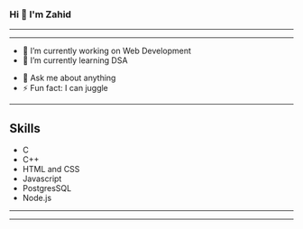 ### Hi 👋 I'm Zahid

---
---

- 🔭 I’m currently working on Web Development
- 🌱 I’m currently learning DSA
<!-- - 👯 I’m looking to collaborate on Node.js -->
- 💬 Ask me about anything
- ⚡ Fun fact: I can juggle
---
## Skills
- C
- C++
- HTML and CSS
- Javascript
- PostgresSQL
- Node.js


---
---

